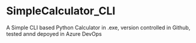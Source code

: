# SimpleCalculator_CLI
A Simple CLI based Python Calculator in .exe, version controlled in Github, tested annd depoyed in Azure DevOps
